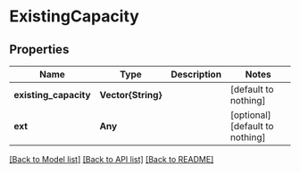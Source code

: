 # ExistingCapacity


## Properties
Name | Type | Description | Notes
------------ | ------------- | ------------- | -------------
**existing_capacity** | **Vector{String}** |  | [default to nothing]
**ext** | **Any** |  | [optional] [default to nothing]


[[Back to Model list]](../README.md#models) [[Back to API list]](../README.md#api-endpoints) [[Back to README]](../README.md)


